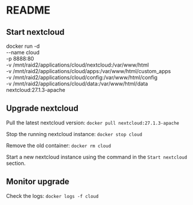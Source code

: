 # README #

## Start nextcloud
docker run -d \
    --name cloud \
    -p 8888:80 \
    -v /mnt/raid2/applications/cloud/nextcloud:/var/www/html \
    -v /mnt/raid2/applications/cloud/apps:/var/www/html/custom_apps \
    -v /mnt/raid2/applications/cloud/config:/var/www/html/config \
    -v /mnt/raid2/applications/cloud/data:/var/www/html/data \
    nextcloud:27.1.3-apache

## Upgrade nextcloud

Pull the latest nextcloud version:
`docker pull nextcloud:27.1.3-apache`

Stop the running nextcloud instance:
`docker stop cloud`

Remove the old container:
`docker rm cloud`

Start a new nextcloud instance using the command in the `Start nextcloud` section.

## Monitor upgrade

Check the logs:
`docker logs -f cloud`
